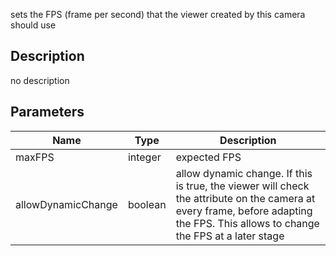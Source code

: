 sets the FPS (frame per second) that the viewer created by this camera should use



## Description
no description
## Parameters

<table>
<thead>
	<tr>
		<th>Name</th>
		<th>Type</th>
		<th>Description</th>
	</tr>
</thead>
<tr>
	<td>maxFPS</td>
	<td><div class='bg-orange-800 px-2 py-px text-white rounded-sm'>integer</div></td>
	<td>expected FPS</td>
</tr>
<tr>
	<td>allowDynamicChange</td>
	<td><div class='bg-emerald-800 px-2 py-px text-white rounded-sm'>boolean</div></td>
	<td>allow dynamic change. If this is true, the viewer will check the attribute on the camera at every frame, before adapting the FPS. This allows to change the FPS at a later stage</td>
</tr>
</table>